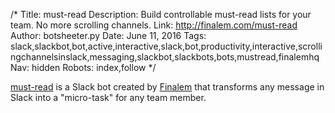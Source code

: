 /*
Title: must-read
Description: Build controllable must-read lists for your team.  No more scrolling channels.
Link: http://finalem.com/must-read
Author: botsheeter.py
Date: June 11, 2016
Tags: slack,slackbot,bot,active,interactive,slack,bot,productivity,interactive,scrollingchannelsinslack,messaging,slackbot,slackbots,bots,mustread,finalemhq
Nav: hidden
Robots: index,follow
*/

[must-read](http://finalem.com/must-read) is a Slack bot created by [Finalem](https://twitter.com/FinalemHQ) that transforms any message in Slack into a "micro-task" for any team member.
